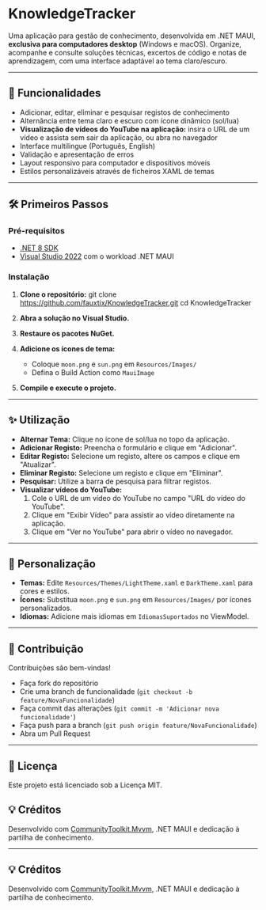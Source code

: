 # KnowledgeTracker

Uma aplicação para gestão de conhecimento, desenvolvida em .NET MAUI, **exclusiva para computadores desktop** (Windows e macOS). Organize, acompanhe e consulte soluções técnicas, excertos de código e notas de aprendizagem, com uma interface adaptável ao tema claro/escuro.


---

## 🚀 Funcionalidades

- Adicionar, editar, eliminar e pesquisar registos de conhecimento
- Alternância entre tema claro e escuro com ícone dinâmico (sol/lua)
- **Visualização de vídeos do YouTube na aplicação:** insira o URL de um vídeo e assista sem sair da aplicação, ou abra no navegador
- Interface multilingue (Português, English)
- Validação e apresentação de erros
- Layout responsivo para computador e dispositivos móveis
- Estilos personalizáveis através de ficheiros XAML de temas

---

## 🛠️ Primeiros Passos

### Pré-requisitos

- [.NET 8 SDK](https://dotnet.microsoft.com/download/dotnet/8.0)
- [Visual Studio 2022](https://visualstudio.microsoft.com/vs/) com o workload .NET MAUI

### Instalação

1. **Clone o repositório:**
git clone https://github.com/fauxtix/KnowledgeTracker.git cd KnowledgeTracker


2. **Abra a solução no Visual Studio.**

3. **Restaure os pacotes NuGet.**

4. **Adicione os ícones de tema:**
   - Coloque `moon.png` e `sun.png` em `Resources/Images/`
   - Defina o Build Action como `MauiImage`

5. **Compile e execute o projeto.**

---

## ✨ Utilização

- **Alternar Tema:** Clique no ícone de sol/lua no topo da aplicação.
- **Adicionar Registo:** Preencha o formulário e clique em "Adicionar".
- **Editar Registo:** Selecione um registo, altere os campos e clique em "Atualizar".
- **Eliminar Registo:** Selecione um registo e clique em "Eliminar".
- **Pesquisar:** Utilize a barra de pesquisa para filtrar registos.
- **Visualizar vídeos do YouTube:**
  1. Cole o URL de um vídeo do YouTube no campo "URL do vídeo do YouTube".
  2. Clique em "Exibir Vídeo" para assistir ao vídeo diretamente na aplicação.
  3. Clique em "Ver no YouTube" para abrir o vídeo no navegador.

---

## 🧩 Personalização

- **Temas:** Edite `Resources/Themes/LightTheme.xaml` e `DarkTheme.xaml` para cores e estilos.
- **Ícones:** Substitua `moon.png` e `sun.png` em `Resources/Images/` por ícones personalizados.
- **Idiomas:** Adicione mais idiomas em `IdiomasSuportados` no ViewModel.

---

## 🤝 Contribuição

Contribuições são bem-vindas!  
- Faça fork do repositório
- Crie uma branch de funcionalidade (`git checkout -b feature/NovaFuncionalidade`)
- Faça commit das alterações (`git commit -m 'Adicionar nova funcionalidade'`)
- Faça push para a branch (`git push origin feature/NovaFuncionalidade`)
- Abra um Pull Request

---

## 📄 Licença

Este projeto está licenciado sob a Licença MIT.

## 💡 Créditos

Desenvolvido com [CommunityToolkit.Mvvm](https://learn.microsoft.com/en-us/dotnet/communitytoolkit/mvvm/introduction), .NET MAUI e dedicação à partilha de conhecimento.

---

## 💡 Créditos

Desenvolvido com [CommunityToolkit.Mvvm](https://learn.microsoft.com/en-us/dotnet/communitytoolkit/mvvm/introduction), .NET MAUI e dedicação à partilha de conhecimento.
